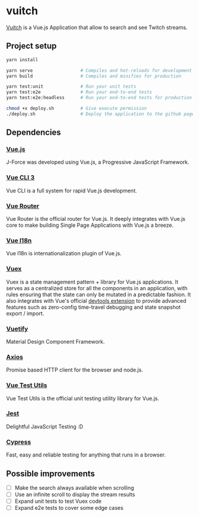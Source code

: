 # vuitch
[Vuitch](https://jsilva-pt.github.io/vuitch/) is a Vue.js Application that allow to search and see Twitch streams.

## Project setup
``` bash
yarn install

yarn serve                  # Compiles and hot-reloads for development
yarn build                  # Compiles and minifies for production

yarn test:unit              # Run your unit tests
yarn test:e2e               # Run your end-to-end tests
yarn test:e2e:headless      # Run your end-to-end tests for production

chmod +x deploy.sh          # Give execute permission
./deploy.sh                 # Deploy the application to the github pages
```

## Dependencies

### [Vue.js](https://vuejs.org/)
J-Force was developed using Vue.js, a Progressive JavaScript Framework.

### [Vue CLI 3](https://cli.vuejs.org/guide/)
Vue CLI is a full system for rapid Vue.js development.

### [Vue Router](https://router.vuejs.org/)
Vue Router is the official router for Vue.js. It deeply integrates with Vue.js core to make building Single Page Applications with Vue.js a breeze.

### [Vue I18n](https://kazupon.github.io/vue-i18n/)
Vue I18n is internationalization plugin of Vue.js.

### [Vuex](https://vuex.vuejs.org/)
Vuex is a state management pattern + library for Vue.js applications. It serves as a centralized store for all the components in an application, with rules ensuring that the state can only be mutated in a predictable fashion. It also integrates with Vue's official [devtools extension](https://github.com/vuejs/vue-devtools) to provide advanced features such as zero-config time-travel debugging and state snapshot export / import.

### [Vuetify](https://vuetifyjs.com/en/)
Material Design Component Framework.

### [Axios](https://github.com/axios/axios)
Promise based HTTP client for the browser and node.js.

### [Vue Test Utils](https://vue-test-utils.vuejs.org/)
Vue Test Utils is the official unit testing utility library for Vue.js.

### [Jest](https://jestjs.io/)
Delightful JavaScript Testing :D

### [Cypress](https://www.cypress.io/)
Fast, easy and reliable testing for anything that runs in a browser.

## Possible improvements
- [ ] Make the search always available when scrolling
- [ ] Use an infinite scroll to display the stream results
- [ ] Expand unit tests to test Vuex code
- [ ] Expand e2e tests to cover some edge cases
